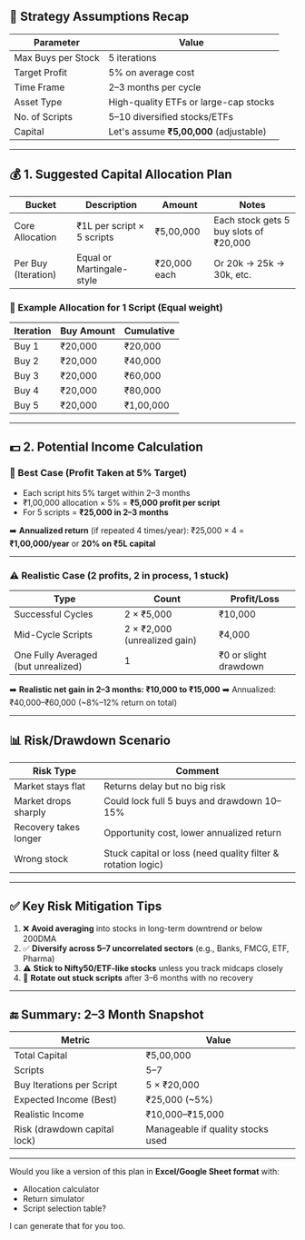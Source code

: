 ## 🧠 **Strategy Assumptions Recap**

| Parameter          | Value                                   |
| ------------------ | --------------------------------------- |
| Max Buys per Stock | 5 iterations                            |
| Target Profit      | 5% on average cost                      |
| Time Frame         | 2–3 months per cycle                    |
| Asset Type         | High-quality ETFs or large-cap stocks   |
| No. of Scripts     | 5–10 diversified stocks/ETFs            |
| Capital            | Let's assume **₹5,00,000** (adjustable) |

---

## 💰 **1. Suggested Capital Allocation Plan**

| Bucket              | Description                | Amount       | Notes                                  |
| ------------------- | -------------------------- | ------------ | -------------------------------------- |
| Core Allocation     | ₹1L per script × 5 scripts | ₹5,00,000    | Each stock gets 5 buy slots of ₹20,000 |
| Per Buy (Iteration) | Equal or Martingale-style  | ₹20,000 each | Or 20k → 25k → 30k, etc.               |

### 🔸 Example Allocation for 1 Script (Equal weight)

| Iteration | Buy Amount | Cumulative |
| --------- | ---------- | ---------- |
| Buy 1     | ₹20,000    | ₹20,000    |
| Buy 2     | ₹20,000    | ₹40,000    |
| Buy 3     | ₹20,000    | ₹60,000    |
| Buy 4     | ₹20,000    | ₹80,000    |
| Buy 5     | ₹20,000    | ₹1,00,000  |

---

## 💵 **2. Potential Income Calculation**

### 🎯 Best Case (Profit Taken at 5% Target)

* Each script hits 5% target within 2–3 months
* ₹1,00,000 allocation × 5% = **₹5,000 profit per script**
* For 5 scripts = **₹25,000 in 2–3 months**

➡️ **Annualized return** (if repeated 4 times/year):
₹25,000 × 4 = **₹1,00,000/year** or **20% on ₹5L capital**

---

### ⚠️ Realistic Case (2 profits, 2 in process, 1 stuck)

| Type                                | Count                        | Profit/Loss           |
| ----------------------------------- | ---------------------------- | --------------------- |
| Successful Cycles                   | 2 × ₹5,000                   | ₹10,000               |
| Mid-Cycle Scripts                   | 2 × ₹2,000 (unrealized gain) | ₹4,000                |
| One Fully Averaged (but unrealized) | 1                            | ₹0 or slight drawdown |

➡️ **Realistic net gain in 2–3 months: ₹10,000 to ₹15,000**
➡️ Annualized: ₹40,000–₹60,000 (\~8%–12% return on total)

---

## 📊 **Risk/Drawdown Scenario**

| Risk Type             | Comment                                                      |
| --------------------- | ------------------------------------------------------------ |
| Market stays flat     | Returns delay but no big risk                                |
| Market drops sharply  | Could lock full 5 buys and drawdown 10–15%                   |
| Recovery takes longer | Opportunity cost, lower annualized return                    |
| Wrong stock           | Stuck capital or loss (need quality filter & rotation logic) |

---

## ✅ **Key Risk Mitigation Tips**

1. ❌ **Avoid averaging** into stocks in long-term downtrend or below 200DMA
2. ✅ **Diversify across 5–7 uncorrelated sectors** (e.g., Banks, FMCG, ETF, Pharma)
3. ⚠️ **Stick to Nifty50/ETF-like stocks** unless you track midcaps closely
4. 🔄 **Rotate out stuck scripts** after 3–6 months with no recovery

---

## 🔚 Summary: 2–3 Month Snapshot

| Metric                       | Value                             |
| ---------------------------- | --------------------------------- |
| Total Capital                | ₹5,00,000                         |
| Scripts                      | 5–7                               |
| Buy Iterations per Script    | 5 × ₹20,000                       |
| Expected Income (Best)       | ₹25,000 (\~5%)                    |
| Realistic Income             | ₹10,000–₹15,000                   |
| Risk (drawdown capital lock) | Manageable if quality stocks used |

---

Would you like a version of this plan in **Excel/Google Sheet format** with:

* Allocation calculator
* Return simulator
* Script selection table?

I can generate that for you too.
